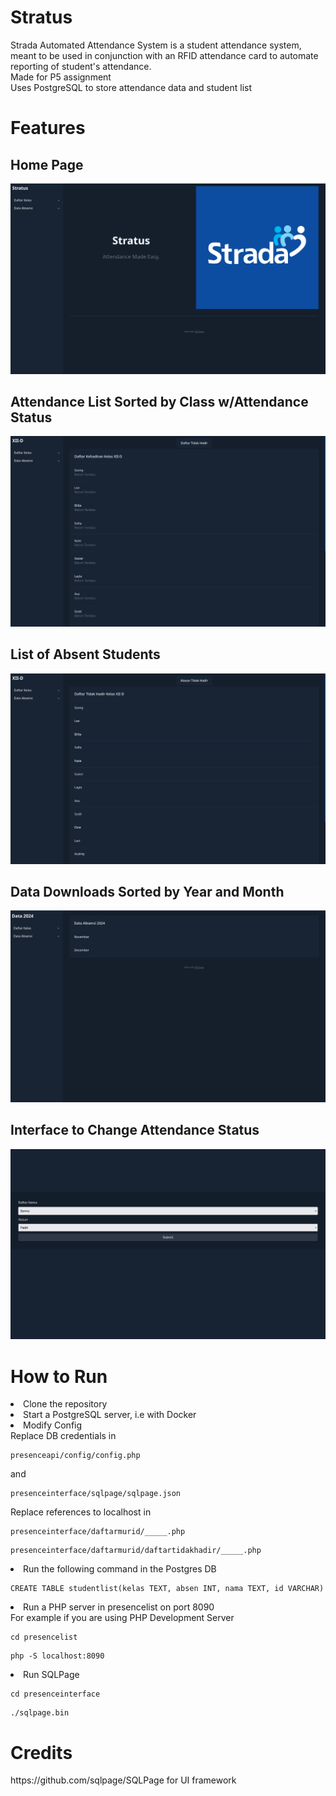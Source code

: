 <h1>Stratus</h1>
Strada Automated Attendance System is a student attendance system, meant to be used in conjunction with an RFID attendance card to automate reporting of student's attendance.<br>
Made for P5 assignment<br>
Uses PostgreSQL to store attendance data and student list
<h1>Features</h1>
<h2>Home Page</h2>

![homepage](/readmeresources/homepage.png)
<h2>Attendance List Sorted by Class w/Attendance Status</h2>

![attendance list](/readmeresources/presencelist.png)
<h2>List of Absent Students</h2>

![absence list](/readmeresources/absencelist.png)
<h2>Data Downloads Sorted by Year and Month</h2>

![data downloads](/readmeresources/datadownload.png)
<h2>Interface to Change Attendance Status</h2>

![status](/readmeresources/changestatus.png)

<h1>How to Run</h1>
<li>Clone the repository</li>
<li>Start a PostgreSQL server, i.e with Docker</li>
<li>Modify Config</li>
Replace DB credentials in 

  ```
  presenceapi/config/config.php
  ``` 
  and 
  ```
  presenceinterface/sqlpage/sqlpage.json
  ```

Replace references to localhost in 

  ```
  presenceinterface/daftarmurid/_____.php
  ```


  ```
  presenceinterface/daftarmurid/daftartidakhadir/_____.php
  ```

<li>Run the following command in the Postgres DB</li>

```
CREATE TABLE studentlist(kelas TEXT, absen INT, nama TEXT, id VARCHAR)
```

<li>Run a PHP server in presencelist on port 8090</li>
For example if you are using PHP Development Server

```
cd presencelist
```
```
php -S localhost:8090
```

<li>Run SQLPage</li>

```
cd presenceinterface
```
```
./sqlpage.bin
```
<h1>Credits</h1>
https://github.com/sqlpage/SQLPage for UI framework

